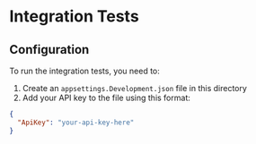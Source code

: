 # Integration Tests

## Configuration

To run the integration tests, you need to:

1. Create an `appsettings.Development.json` file in this directory
2. Add your API key to the file using this format:

```json
{
  "ApiKey": "your-api-key-here"
}